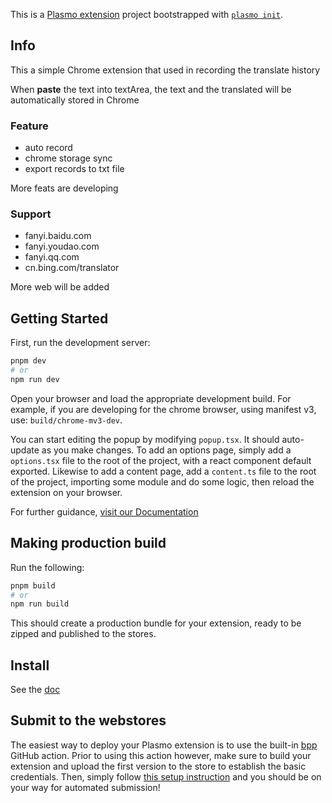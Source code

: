 This is a [Plasmo extension](https://docs.plasmo.com/) project bootstrapped
with [`plasmo init`](https://www.npmjs.com/package/plasmo).

## Info

This a simple Chrome extension that used in recording the translate history

When  **paste** the text into textArea, the text and the translated will be automatically stored in Chrome

### Feature

* auto record
* chrome storage sync
* export records to txt file

More feats are developing

### Support

* fanyi.baidu.com
* fanyi.youdao.com
* fanyi.qq.com
* cn.bing.com/translator

More web will be added

## Getting Started

First, run the development server:

```bash
pnpm dev
# or
npm run dev
```

Open your browser and load the appropriate development build. For example, if you are developing for the chrome browser,
using manifest v3, use: `build/chrome-mv3-dev`.

You can start editing the popup by modifying `popup.tsx`. It should auto-update as you make changes. To add an options
page, simply add a `options.tsx` file to the root of the project, with a react component default exported. Likewise to
add a content page, add a `content.ts` file to the root of the project, importing some module and do some logic, then
reload the extension on your browser.

For further guidance, [visit our Documentation](https://docs.plasmo.com/)

## Making production build

Run the following:

```bash
pnpm build
# or
npm run build
```

This should create a production bundle for your extension, ready to be zipped and published to the stores.

## Install

See the [doc](https://docs.plasmo.com/#loading-the-extension-in-chrome)

## Submit to the webstores

The easiest way to deploy your Plasmo extension is to use the built-in [bpp](https://bpp.browser.market) GitHub action.
Prior to using this action however, make sure to build your extension and upload the first version to the store to
establish the basic credentials. Then, simply
follow [this setup instruction](https://docs.plasmo.com/workflows#submit-your-extension) and you should be on your way
for automated submission!

